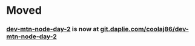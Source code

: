 # Moved
### [dev-mtn-node-day-2](https://git.daplie.com/coolaj86/dev-mtn-node-day-2) is now at [git.daplie.com/coolaj86/dev-mtn-node-day-2](https://git.daplie.com/coolaj86/dev-mtn-node-day-2)
